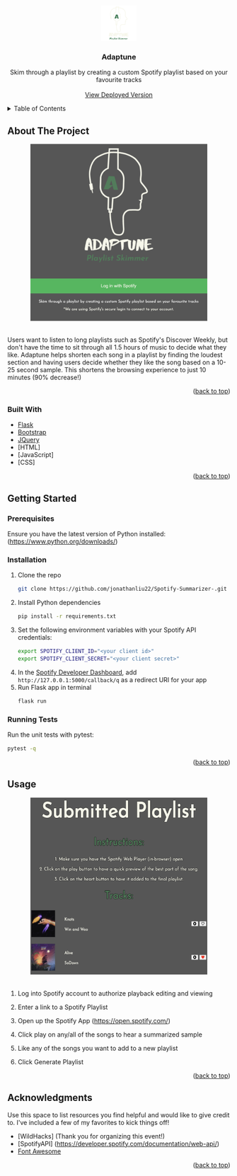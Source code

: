 <div id="top"></div>

<br />
<div align="center">
  <a href="https://github.com/jonathanliu22/Spotify-Summarizer-">
    <img src="static/images/Adaptune.png" alt="Logo" width="80" height="80">
  </a>

  <h3 align="center">Adaptune</h3>

  <p align="center">
    Skim through a playlist by creating a custom Spotify playlist based on your favourite tracks
    <br />
    <br />
    <a href="https://adaptune.herokuapp.com/">View Deployed Version</a>
  </p>
</div>


<!-- TABLE OF CONTENTS -->
<details>
  <summary>Table of Contents</summary>
  <ol>
    <li>
      <a href="#about-the-project">About The Project</a>
      <ul>
        <li><a href="#built-with">Built With</a></li>
      </ul>
    </li>
    <li>
      <a href="#getting-started">Getting Started</a>
      <ul>
        <li><a href="#prerequisites">Prerequisites</a></li>
        <li><a href="#installation">Installation</a></li>
      </ul>
    </li>
    <li><a href="#acknowledgments">Acknowledgments</a></li>
  </ol>
</details>



<!-- ABOUT THE PROJECT -->
## About The Project

<div align="center">
<img src="static/images/screenshot.png" alt="Logo" width="400" height="400">
</div>
<br />


Users want to listen to long playlists such as Spotify's Discover Weekly, but don't have the time to sit through all 1.5 hours of music to decide what they like. Adaptune helps shorten each song in a playlist by finding the loudest section and having users decide whether they like the song based on a 10-25 second sample. This shortens the browsing experience to just 10 minutes (90% decrease!)


<p align="right">(<a href="#top">back to top</a>)</p>



### Built With

* [Flask](https://flask.palletsprojects.com/en/2.1.x/)
* [Bootstrap](https://getbootstrap.com)
* [JQuery](https://jquery.com)
* [HTML]
* [JavaScript]
* [CSS]


<p align="right">(<a href="#top">back to top</a>)</p>



<!-- GETTING STARTED -->
## Getting Started


### Prerequisites

Ensure you have the latest version of Python installed: (https://www.python.org/downloads/)

### Installation

1. Clone the repo
   ```sh
   git clone https://github.com/jonathanliu22/Spotify-Summarizer-.git
   ```
2. Install Python dependencies
   ```sh
   pip install -r requirements.txt
   ```
3. Set the following environment variables with your Spotify API credentials:
   ```sh
   export SPOTIFY_CLIENT_ID="<your client id>"
   export SPOTIFY_CLIENT_SECRET="<your client secret>"
   ```
4. In the [Spotify Developer Dashboard](https://developer.spotify.com/dashboard/applications),
   add `http://127.0.0.1:5000/callback/q` as a redirect URI for your app
5. Run Flask app in terminal
   ```sh
   flask run
   ```

### Running Tests

Run the unit tests with pytest:

```sh
pytest -q
```
<p align="right">(<a href="#top">back to top</a>)</p>



<!-- USAGE EXAMPLES -->
## Usage

<div align="center">
<img src="static/images/screenshot1.png" alt="Logo" width="400" height="400" >
</div>
<br />

1. Log into Spotify account to authorize playback editing and viewing

2. Enter a link to a Spotify Playlist

3. Open up the Spotify App (https://open.spotify.com/)

4. Click play on any/all of the songs to hear a summarized sample

5. Like any of the songs you want to add to a new playlist

6. Click Generate Playlist

<p align="right">(<a href="#top">back to top</a>)</p>


<!-- ACKNOWLEDGMENTS -->
## Acknowledgments

Use this space to list resources you find helpful and would like to give credit to. I've included a few of my favorites to kick things off!

* [WildHacks] (Thank you for organizing this event!)
* [SpotifyAPI] (https://developer.spotify.com/documentation/web-api/)
* [Font Awesome](https://fontawesome.com)

<p align="right">(<a href="#top">back to top</a>)</p>

